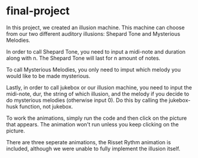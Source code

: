 # final-project

In this project, we created an illusion machine. This machine can choose from our two different auditory illusions: Shepard Tone and Mysterious Melodies.

In order to call Shepard Tone, you need to input a midi-note and duration along with n. The Shepard Tone will last for n amount of notes.

To call Mysterious Melodies, you only need to imput which melody you would like to be made mysterious. 

Lastly, in order to call jukebox or our illusion machine, you need to input the midi-note, dur, the string of which illusion, and the melody if you decide to do mysterious melodies (otherwise input 0). Do this by calling the jukebox-husk function, not jukebox.

To work the animations, simply run the code and then click on the picture that appears. The animation won't run unless you keep clicking on the picture.

There are three seperate animations, the Risset Rythm animation is included, although we were unable to fully implement the illusion itself.